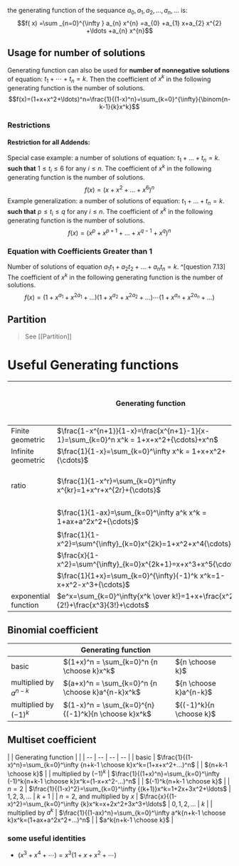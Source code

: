 the generating function of the sequance  $a_{0} ,a_{1} ,a_{2} ,\dotsc ,a_{n} ,\dotsc$  is:
$$f( x) =\sum _{n=0}^{\infty } a_{n} x^{n} =a_{0} +a_{1} x+a_{2} x^{2} +\ldots +a_{n} x^{n}$$

## Usage for number of solutions

Generating function can also be used for **number of nonnegative solutions** of equation: $t_1+\cdots+t_n=k$. Then the coefficient of $x^k$ in the following generating function is the number of solutions.
$$f(x)=(1+x+x^2+\ldots)^n=\frac{1}{(1-x)^n}=\sum_{k=0}^{\infty}{\binom{n-k-1}{k}x^k}$$

### Restrictions

#### **Restriction for all Addends**: 
Special case example: a number of solutions of equation: $t_1+\ldots+t_n=k$. **such that** $1 \leq t_i \leq 6$ for any $i \le n$. 
The coefficient of $x^k$ in the following generating function is the number of solutions.
$$f(x)=(x+x^2+\ldots+x^6)^n$$
Example generalization: a number of solutions of equation: $t_1+\ldots+t_n=k$. **such that** $p \leq t_i \leq q$ for any $i \le n$. 
The coefficient of $x^k$ in the following generating function is the number of solutions.
$$f(x)=(x^p+x^{p+1}+\ldots+x^{q-1}+x^q )^n$$

### Equation with Coefficients Greater than 1
Number of solutions of equation $a_1 t_1+a_2 t_2+ \ldots + a_n t_n = k$. ^[question 7.13]
The coefficient of $x^k$ in the following generating function is the number of solutions.
$$f(x)=(1+x^{a_1}+x^{2a_1}+\ldots)(1+x^{a_2}+x^{2a_2}+\ldots)\cdots(1+x^{a_n}+x^{2a_n}+\ldots)$$
## Partition
> See [[Partition]]

# Useful Generating functions

|                      | Generating function                                                            | Sequence $c_0,c_1,c_2,\ldots,c_k,\ldots$ |                                      |
| -------------------- | ------------------------------------------------------------------------------ | ---------------------------------------- | ------------------------------------ |
| Finite geometric     | $\frac{1-x^{n+1}}{1-x}=\frac{x^{n+1}-1}{x-1}=\sum_{k=0}^n x^k = 1+x+x^2+{\cdots}+x^n$                | $1,1,1,1,...,n$                          |                                      |
| Infinite geometric   | $\frac{1}{1-x}=\sum_{k=0}^\infty x^k = 1+x+x^2+{\cdots}$                       | $1,1,1,1,...$                            |                                      |
| ratio                | $\frac{1}{1-x^r}=\sum_{k=0}^\infty x^{kr}=1+x^r+x^{2r}+{\cdots}$               |                                          | $c_k=1$ if $r\vert k$ ;  otherwise 0 |
|                      | $\frac{1}{1-ax}=\sum_{k=0}^\infty a^k x^k = 1+ax+a^2x^2+{\cdots}$              | $a^0,a^1,a^2,a^3,...$                    | $a^k$                                |
|                      | $\frac{1}{1-x^2}=\sum^{\infty}_{k=0}x^{2k}=1+x^2+x^4{\cdots}$                  | $1,0,1,0,...$                            |                                      |
|                      | $\frac{x}{1-x^2}=\sum^{\infty}_{k=0}x^{2k+1}=x+x^3+x^5{\cdots}$                | $0,1,0,1,...$                            |                                      |
|                      | $\frac{1}{1+x}=\sum_{k=0}^{\infty}(-1)^k x^k=1-x+x^2-x^3+{\cdots}$             | $1,-1,1,-1,...$                          |                                      |
| exponential function | $e^x=\sum_{k=0}^\infty{x^k \over k!}=1+x+\frac{x^2}{2!}+\frac{x^3}{3!}+\cdots$ |                                          | $\frac{1}{k!}$                       |

## Binomial coefficient

|                         | Generating function                                |                         |
| ----------------------- | -------------------------------------------------- | ----------------------- |
| basic                   | $(1+x)^n = \sum_{k=0}^n {n \choose k}x^k$          | ${n \choose k}$         |
| multiplied by $a^{n-k}$ | $(a+x)^n = \sum_{k=0}^n {n \choose k}a^{n-k}x^k$   | ${n \choose k}a^{n-k}$  |
| multiplied by $(-1)^k$  | $(1-x)^n = \sum_{k=0}^{n}{(-1)^k}{n \choose k}x^k$ | ${(-1)^k}{n \choose k}$ |

## Multiset coefficient

| | Generating function | |
| -- | -- | -- | -- | 
| basic | $\frac{1}{(1-x)^n}=\sum_{k=0}^\infty {n+k-1 \choose k}x^k=(1+x+x^2+...)^n$ |                      | ${n+k-1 \choose k}$     |
|  multiplied by $(-1)^k$    | $\frac{1}{(1+x)^n}=\sum_{k=0}^\infty (-1)^k{n+k-1 \choose k}x^k=(1-x+x^2-...)^n$ |                      | $(-1)^k{n+k-1 \choose k}$     |
|  $n=2$                    | $\frac{1}{(1-x)^2}=\sum_{k=0}^\infty {(k+1)}x^k=1+2x+3x^2+\ldots$          | $1,2,3,\ldots$                           | $k+1$    |
|  $n=2$, and multiplied by $x$                    | $\frac{x}{(1-x)^2}=\sum_{k=0}^\infty {k}x^k=x+2x^2+3x^3+\ldots$          | $0,1,2,\ldots$                           | $k$    |
| multiplied by $a^k$  | $\frac{1}{(1-ax)^n}=\sum_{k=0}^\infty a^k{n+k-1 \choose k}x^k=(1+ax+a^2x^2+...)^n$ |                      | $a^k{n+k-1 \choose k}$     |


### some useful identities 
- $(x^3+x^4+\cdots)=x^3(1+x+x^2+\cdots)$


